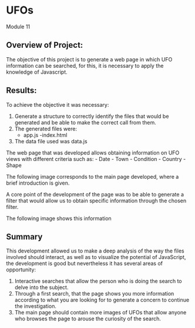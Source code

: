 # UFOs

Module 11

## Overview of Project: 
The objective of this project is to generate a web page in which UFO information can be searched, for this, it is necessary to apply the knowledge of Javascript.

## Results:

To achieve the objective it was necessary:
1. Generate a structure to correctly identify the files that would be generated and be able to make the correct call from them.
2. The generated files were:
    - app.js
    -index.html
3. The data file used was data.js

The web page that was developed allows obtaining information on UFO views with different criteria such as:
    - Date
    - Town
    - Condition
    - Country
    - Shape 

The following image corresponds to the main page developed, where a brief introduction is given.




A core point of the development of the page was to be able to generate a filter that would allow us to obtain specific information through the chosen filter.

The following image shows this information


## Summary

This development allowed us to make a deep analysis of the way the files involved should interact, as well as to visualize the potential of JavaScript, the development is good but nevertheless it has several areas of opportunity:
1. Interactive searches that allow the person who is doing the search to delve into the subject.
2. Through a first search, that the page shows you more information according to what you are looking for to generate a concern to continue the investigation.
3. The main page should contain more images of UFOs that allow anyone who browses the page to arouse the curiosity of the search.



